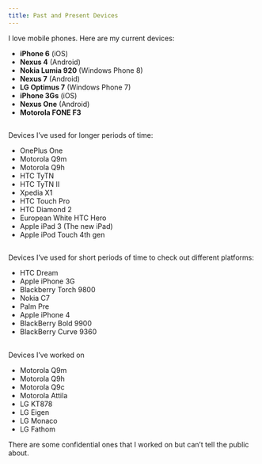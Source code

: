 ```yaml
---
title: Past and Present Devices
---
```

I love mobile phones. Here are my current devices:

- **iPhone 6** (iOS)
- **Nexus 4** (Android)
- **Nokia Lumia 920** (Windows Phone 8)
- **Nexus 7** (Android)
- **LG Optimus 7** (Windows Phone 7)
- **iPhone 3Gs** (iOS)
- **Nexus One** (Android)
- **Motorola FONE F3**

## 

Devices I’ve used for longer periods of time:

- OnePlus One
- Motorola Q9m
- Motorola Q9h
- HTC TyTN
- HTC TyTN II
- Xpedia X1
- HTC Touch Pro
- HTC Diamond 2
- European White HTC Hero
- Apple iPad 3 (The new iPad)
- Apple iPod Touch 4th gen

## 

Devices I’ve used for short periods of time to check out different platforms:

- HTC Dream
- Apple iPhone 3G
- Blackberry Torch 9800
- Nokia C7
- Palm Pre
- Apple iPhone 4
- BlackBerry Bold 9900
- BlackBerry Curve 9360

## 

Devices I’ve worked on

- Motorola Q9m
- Motorola Q9h
- Motorola Q9c
- Motorola Attila
- LG KT878
- LG Eigen
- LG Monaco
- LG Fathom

There are some confidential ones that I worked on but can’t tell the public
about.
